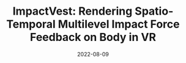 ---
title: 'ImpactVest: Rendering Spatio-Temporal Multilevel Impact Force Feedback on Body in VR'
authors: 'Hsin-Ruey Tsai, Yu-So Liao, Chieh Tsai'
venue: "CHI '22"
doi: 'https://dl.acm.org/doi/abs/10.1145/3491102.3501971'
reason: 'A VR application with physical rendering'
picked_by: 'Zining'
date: 2022-08-09
---